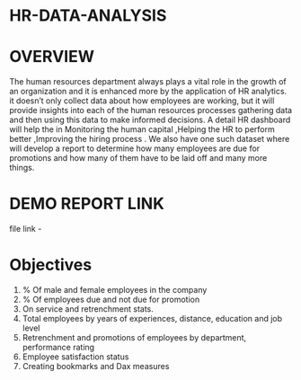 # HR-DATA-ANALYSIS
# OVERVIEW 
 The human resources department always plays a vital role in the growth of an organization and it is enhanced more by the application of HR analytics. it doesn’t only collect data about how employees are working, but it will provide insights into each of the human resources processes gathering data and then using this data to make informed decisions. A detail HR dashboard will help the in Monitoring the human capital ,Helping the HR to perform better ,Improving the hiring process . We also have one such dataset where will develop a report to determine how many employees are due for promotions and how many of them have to be laid off and many more things.
# DEMO REPORT LINK 
file link - 
# Objectives 
1.	% Of male and female employees in the company 
2.	% Of employees due and not due for promotion 
3.	On service and retrenchment stats.
4.	Total employees by years of experiences, distance, education and job level 
5.	Retrenchment and promotions of employees by department, performance rating 
6.	Employee satisfaction status 
7.	Creating bookmarks and Dax measures 
